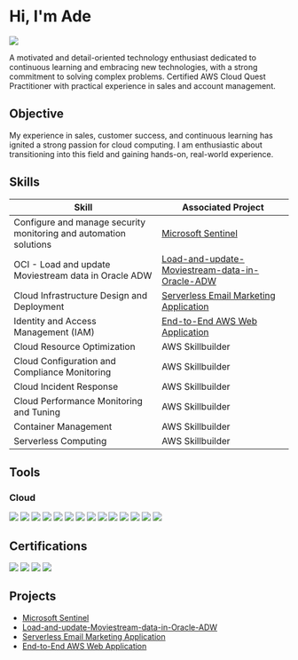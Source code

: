 # Hi, I'm Ade
<a href="https://www.linkedin.com/in/adedotun-arasi/"><img src="https://img.shields.io/badge/-LinkedIn-0072b1?&style=for-the-badge&logo=linkedin&logoColor=white" /></a>

A motivated and detail-oriented technology enthusiast dedicated to continuous learning and embracing new technologies, with a strong commitment to solving complex problems. Certified AWS Cloud Quest Practitioner with practical experience in sales and account management.
## Objective

My experience in sales, customer success, and continuous learning has ignited a strong passion for cloud computing. I am enthusiastic about transitioning into this field and gaining hands-on, real-world experience.

## Skills

| Skill                                         | Associated Project         |
|-----------------------------------------------|----------------------------|
 Configure and manage security monitoring and automation solutions | <a href="https://github.com/AdeinCloud9/Microsoft-Sentinel-Lab/blob/main/README.md)">Microsoft Sentinel</a> 
| OCI - Load and update Moviestream data in Oracle ADW        | <a href="https://github.com/AdeinCloud9/-Load-and-update-Moviestream-data-in-Oracle-ADW/blob/main/README.md">Load-and-update-Moviestream-data-in-Oracle-ADW</a> 
| Cloud Infrastructure Design and Deployment         | <a href="https://github.com/AdeinCloud9/Serverless-Email-Marketing-Application/blob/main/README.md">Serverless Email Marketing Application</a> |
| Identity and Access Management (IAM) | <a href="https://github.com/AdeinCloud9/End-to-End-AWS-Web-Application/blob/main/README.md">End-to-End AWS Web Application</a> |
| Cloud Resource Optimization         | AWS Skillbuilder |
| Cloud Configuration and Compliance Monitoring      | AWS Skillbuilder |
| Cloud Incident Response                  | AWS Skillbuilder |
| Cloud Performance Monitoring and Tuning  | AWS Skillbuilder |
| Container Management | AWS Skillbuilder |
| Serverless Computing | AWS Skillbuilder |

## Tools

### Cloud
<div>
 <img src="https://img.shields.io/badge/-Amazon%20S3-FF9900?style=for-the-badge&logo=Amazon%20AWS&logoColor=white"/>
 <img src="https://img.shields.io/badge/-IAM-232F3E?style=for-the-badge&logo=Amazon%20AWS&logoColor=white"/>
 <img src="https://img.shields.io/badge/-DynamoDB-4053D6?style=for-the-badge&logo=Amazon%20DynamoDB&logoColor=white"/>
 <img src="https://img.shields.io/badge/-API%20Gateway-FF4F8B?style=for-the-badge&logo=Amazon%20API%20Gateway&logoColor=white"/>
 <img src="https://img.shields.io/badge/-Amazon%20SES-4285F4?style=for-the-badge&logo=Amazon%20AWS&logoColor=white"/>
 <img src="https://img.shields.io/badge/-Lambda-FF9900?style=for-the-badge&logo=AWS%20Lambda&logoColor=white"/>
 <img src="https://img.shields.io/badge/-AWS%20Amplify-FF9900?style=for-the-badge&logo=AWS%20Amplify&logoColor=white"/>
 <img src="https://img.shields.io/badge/-CodePipeline-238636?style=for-the-badge&logo=Amazon%20AWS&logoColor=white"/>
 <img src="https://img.shields.io/badge/-Amazon%20EventBridge-FF9900?style=for-the-badge&logo=Amazon%20AWS&logoColor=white"/>
 <img src="https://img.shields.io/badge/-EC2-FF9900?style=for-the-badge&logo=Amazon%20AWS&logoColor=white"/>
 <img src="https://img.shields.io/badge/-EBS-FF9900?style=for-the-badge&logo=Amazon%20AWS&logoColor=white"/>
 <img src="https://img.shields.io/badge/-VPC-FF9900?style=for-the-badge&logo=Amazon%20AWS&logoColor=white"/>
 <img src="https://img.shields.io/badge/-CloudWatch-FF9900?style=for-the-badge&logo=Amazon%20AWS&logoColor=white"/>
 <img src="https://img.shields.io/badge/-EFS-FF9900?style=for-the-badge&logo=Amazon%20AWS&logoColor=white"/>




## Certifications
<div>
  <img src="https://img.shields.io/badge/-Amazon%20Web%20Services%20(AWS)-232F3E?style=for-the-badge&logo=Amazon%20AWS&logoColor=white"/>
  <img src="https://img.shields.io/badge/-AWS%20Cloud%20Quest%3A%20Cloud%20Practitioner-FF9900?style=for-the-badge&logo=Amazon%20AWS&logoColor=white"/>
  <img src="https://img.shields.io/badge/-DeepLearning.AI-4285F4?style=for-the-badge&logo=DeepLearning.AI&logoColor=white"/>
  <img src="https://img.shields.io/badge/-Generative%20AI%20for%20Everyone-FF4F8B?style=for-the-badge&logo=DeepLearning.AI&logoColor=white"/>

</div>

## Projects
- <a href="https://github.com/AdeinCloud9/Microsoft-Sentinel-Lab/blob/main/README.md)">Microsoft Sentinel</a> 
- <a href="https://github.com/AdeinCloud9/-Load-and-update-Moviestream-data-in-Oracle-ADW/blob/main/README.md">Load-and-update-Moviestream-data-in-Oracle-ADW</a>
- <a href="https://github.com/AdeinCloud9/Serverless-Email-Marketing-Application/blob/main/README.md">Serverless Email Marketing Application</a>
- <a href="https://github.com/AdeinCloud9/End-to-End-AWS-Web-Application/blob/main/README.md">End-to-End AWS Web Application</a>
